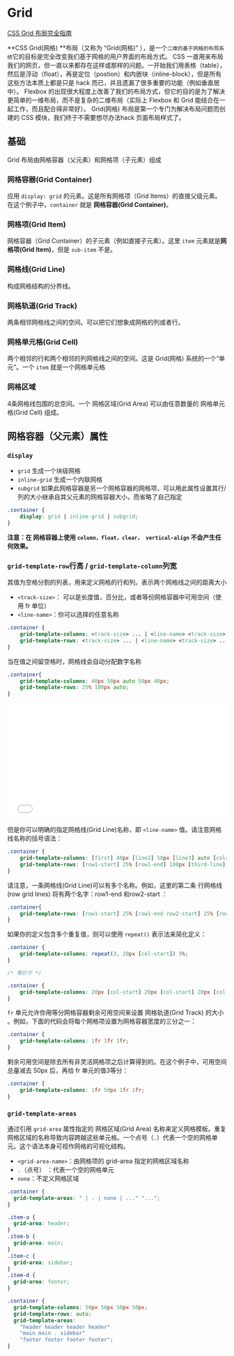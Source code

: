 # Grid

[CSS Grid 布局完全指南](http://www.css88.com/archives/8510)

**CSS Grid(网格) **布局（又称为 “Grid(网格)” ），是一个`二维的基于网格的布局系统`它的目标是完全改变我们基于网格的用户界面的布局方式。
CSS 一直用来布局我们的网页，但一直以来都存在这样或那样的问题。一开始我们用表格（table），然后是浮动（float），再是定位（postion）和内嵌块（inline-block），但是所有这些方法本质上都是只是 hack 而已，并且遗漏了很多重要的功能（例如垂直居中）。
Flexbox 的出现很大程度上改善了我们的布局方式，但它的目的是为了解决更简单的一维布局，而不是复杂的二维布局（实际上 Flexbox 和 Grid 能结合在一起工作，而且配合得非常好）。
Grid(网格) 布局是第一个专门为解决布局问题而创建的 CSS 模块，我们终于不需要想尽办法hack 页面布局样式了。

## 基础

Grid 布局由网格容器（父元素）和网格项（子元素）组成

### 网格容器(Grid Container)

应用 `display: grid` 的元素。这是所有网格项（Grid Items）的直接父级元素。在这个例子中，`container` 就是 **网格容器(Grid Container)**。

### 网格项(Grid Item)

网格容器（Grid Container）的子元素（例如直接子元素）。这里 `item` 元素就是**网格项(Grid Item)**，但是 `sub-item` 不是。

### 网格线(Grid Line)

构成网格结构的分界线。

### 网格轨道(Grid Track)

两条相邻网格线之间的空间。可以把它们想象成网格的列或者行。

### 网格单元格(Grid Cell)

两个相邻的行和两个相邻的列网格线之间的空间。这是 Grid(网格) 系统的一个“单元”。一个 `item` 就是一个网格单元格

### 网格区域

4条网格线包围的总空间。一个 网格区域(Grid Area) 可以由任意数量的 网格单元格(Grid Cell) 组成。

## 网格容器（父元素）属性

### `display`

- `grid` 生成一个块级网格
- `inline-grid` 生成一个内联网格
- `subgrid` 如果此网格容器是另一个网格容器的网格项，可以用此属性设置其行/列的大小继承自其父元素的网格容器大小，而省略了自己指定

```css
.container {
    display: grid | inline-grid | subgrid;
}
```

**注意：在 网格容器上使用 `column，float，clear， vertical-align` 不会产生任何效果。**

### `grid-template-row`行高 / `grid-template-column`列宽

其值为空格分割的列表，用来定义网格的行和列。表示两个网格线之间的距离大小

- `<track-size>`： 可以是长度值，百分比，或者等份网格容器中可用空间（使用 fr 单位）
- `<line-name>`：你可以选择的任意名称

```css
.container {
    grid-template-columns: <track-size> ... | <line-name> <track-size> ...;
    grid-template-rows: <track-size> ... | <line-name> <track-size> ...;
}
```

当在值之间留空格时，网格线会自动分配数字名称

```css
.container{
    grid-template-columns: 40px 50px auto 50px 40px;
    grid-template-rows: 25% 100px auto;
}
```

<iframe height='265' scrolling='no' title='grid-template-columns / grid-template-rows(01)' src='//codepen.io/yhb-flydream/embed/PdYmQb/?height=265&theme-id=0&default-tab=html,result&embed-version=2' frameborder='no' allowtransparency='true' allowfullscreen='true' style='width: 100%;'>See the Pen <a href='https://codepen.io/yhb-flydream/pen/PdYmQb/'>grid-template-columns / grid-template-rows(01)</a> by Elan Bin (<a href='https://codepen.io/yhb-flydream'>@yhb-flydream</a>) on <a href='https://codepen.io'>CodePen</a>.
</iframe>

但是你可以明确的指定网格线(Grid Line)名称，即 `<line-name>` 值。请注意网格线名称的括号语法：

```css
.container {
    grid-template-columns: [first] 40px [line2] 50px [line3] auto [col4-start] 50px [five] 40px [end];
    grid-template-rows: [row1-start] 25% [row1-end] 100px [third-line] auto [last-line];
}
```

请注意，一条网格线(Grid Line)可以有多个名称。例如，这里的第二条 行网格线(row grid lines) 将有两个名字：row1-end 和row2-start ：

```css
.container{
    grid-template-rows: [row1-start] 25% [row1-end row2-start] 25% [row2-end];
}
```

如果你的定义包含多个重复值，则可以使用 `repeat()` 表示法来简化定义：

```css
.container {
    grid-template-columns: repeat(3, 20px [col-start]) 5%;
}

/* 等价于 */

.container {
    grid-template-columns: 20px [col-start] 20px [col-start] 20px [col-start] 5%;
}
```

`fr` 单元允许你用等分网格容器剩余可用空间来设置 网格轨道(Grid Track) 的大小 。例如，下面的代码会将每个网格项设置为网格容器宽度的三分之一：

```css
.container {
    grid-template-columns: 1fr 1fr 1fr;
}
```

剩余可用空间是除去所有非灵活网格项之后计算得到的。在这个例子中，可用空间总量减去 50px 后，再给 fr 单元的值3等分：

```css
.container {
    grid-template-columns: 1fr 50px 1fr 1fr;
}
```

### `grid-template-areas`

通过引用 `grid-area` 属性指定的 网格区域(Grid Area) 名称来定义网格模板。重复网格区域的名称导致内容跨越这些单元格。一个点号（`.`）代表一个空的网格单元。这个语法本身可视作网格的可视化结构。

- `<grid-area-name>`：由网格项的 grid-area 指定的网格区域名称
- `.`（点号） ：代表一个空的网格单元
- `none`：不定义网格区域

```css
.container {
  grid-template-areas: " | . | none | ..." "...";
}
```

```css
.item-a {
  grid-area: header;
}
.item-b {
  grid-area: main;
}
.item-c {
  grid-area: sidebar;
}
.item-d {
  grid-area: footer;
}

.container {
  grid-template-columns: 50px 50px 50px 50px;
  grid-template-rows: auto;
  grid-template-areas:
    "header header header header"
    "main main . sidebar"
    "footer footer footer footer";
}
```